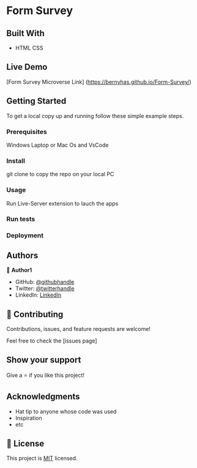 # Form Survey

## Built With

- HTML CSS

## Live Demo

[Form Survey Microverse Link] (https://bernyhas.github.io/Form-Survey/)

## Getting Started

To get a local copy up and running follow these simple example steps.

### Prerequisites

Windows Laptop or Mac Os and VsCode

### Install

git clone to copy the repo on your local PC

### Usage

Run Live-Server extension to lauch the apps

### Run tests

### Deployment

## Authors

👤 **Author1**

- GitHub: [@githubhandle](https://github.com/bernyhas)
- Twitter: [@twitterhandle](https://twitter.com/bernadinhans)
- LinkedIn: [LinkedIn](https://linkedin.com/in/bernadinhans)

## 🤝 Contributing

Contributions, issues, and feature requests are welcome!

Feel free to check the [issues page]

## Show your support

Give a ⭐️ if you like this project!

## Acknowledgments

- Hat tip to anyone whose code was used
- Inspiration
- etc

## 📝 License

This project is [MIT](./MIT.md) licensed.
